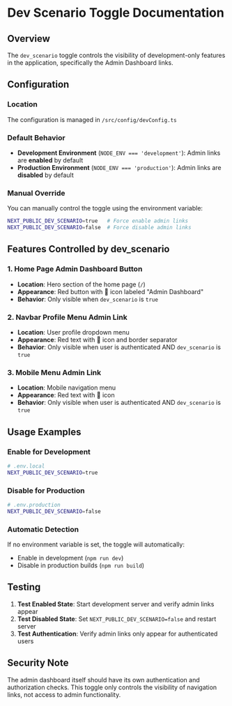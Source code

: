# Dev Scenario Toggle Documentation

## Overview
The `dev_scenario` toggle controls the visibility of development-only features in the application, specifically the Admin Dashboard links.

## Configuration

### Location
The configuration is managed in `/src/config/devConfig.ts`

### Default Behavior
- **Development Environment** (`NODE_ENV === 'development'`): Admin links are **enabled** by default
- **Production Environment** (`NODE_ENV === 'production'`): Admin links are **disabled** by default

### Manual Override
You can manually control the toggle using the environment variable:

```bash
NEXT_PUBLIC_DEV_SCENARIO=true   # Force enable admin links
NEXT_PUBLIC_DEV_SCENARIO=false  # Force disable admin links
```

## Features Controlled by dev_scenario

### 1. Home Page Admin Dashboard Button
- **Location**: Hero section of the home page (`/`)
- **Appearance**: Red button with 🔧 icon labeled "Admin Dashboard"
- **Behavior**: Only visible when `dev_scenario` is `true`

### 2. Navbar Profile Menu Admin Link
- **Location**: User profile dropdown menu
- **Appearance**: Red text with 🔧 icon and border separator
- **Behavior**: Only visible when user is authenticated AND `dev_scenario` is `true`

### 3. Mobile Menu Admin Link
- **Location**: Mobile navigation menu
- **Appearance**: Red text with 🔧 icon
- **Behavior**: Only visible when user is authenticated AND `dev_scenario` is `true`

## Usage Examples

### Enable for Development
```bash
# .env.local
NEXT_PUBLIC_DEV_SCENARIO=true
```

### Disable for Production
```bash
# .env.production
NEXT_PUBLIC_DEV_SCENARIO=false
```

### Automatic Detection
If no environment variable is set, the toggle will automatically:
- Enable in development (`npm run dev`)
- Disable in production builds (`npm run build`)

## Testing

1. **Test Enabled State**: Start development server and verify admin links appear
2. **Test Disabled State**: Set `NEXT_PUBLIC_DEV_SCENARIO=false` and restart server
3. **Test Authentication**: Verify admin links only appear for authenticated users

## Security Note
The admin dashboard itself should have its own authentication and authorization checks. This toggle only controls the visibility of navigation links, not access to admin functionality.
